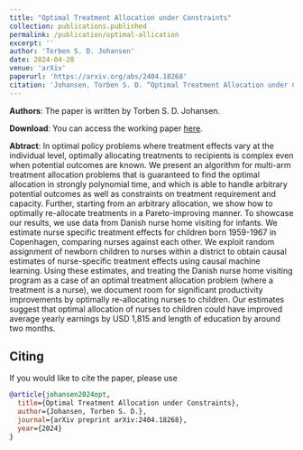 ```yaml
---
title: "Optimal Treatment Allocation under Constraints"
collection: publications.published
permalink: /publication/optimal-allication
excerpt: ''
author: 'Torben S. D. Johansen'
date: 2024-04-28
venue: 'arXiv'
paperurl: 'https://arxiv.org/abs/2404.18268'
citation: 'Johansen, Torben S. D. “Optimal Treatment Allocation under Constraints”. In: arXiv preprint arXiv:2210.18268'
---
```


**Authors**:
The paper is written by Torben S. D. Johansen.

**Download**:
You can access the working paper [here](https://arxiv.org/abs/2404.18268).

**Abtract**:
In optimal policy problems where treatment effects vary at the individual level, optimally allocating treatments to recipients is complex even when potential outcomes are known. We present an algorithm for multi-arm treatment allocation problems that is guaranteed to find the optimal allocation in strongly polynomial time, and which is able to handle arbitrary potential outcomes as well as constraints on treatment requirement and capacity. Further, starting from an arbitrary allocation, we show how to optimally re-allocate treatments in a Pareto-improving manner. To showcase our results, we use data from Danish nurse home visiting for infants. We estimate nurse specific treatment effects for children born 1959-1967 in Copenhagen, comparing nurses against each other. We exploit random assignment of newborn children to nurses within a district to obtain causal estimates of nurse-specific treatment effects using causal machine learning. Using these estimates, and treating the Danish nurse home visiting program as a case of an optimal treatment allocation problem (where a treatment is a nurse), we document room for significant productivity improvements by optimally re-allocating nurses to children. Our estimates suggest that optimal allocation of nurses to children could have improved average yearly earnings by USD 1,815 and length of education by around two months.

## Citing
If you would like to cite the paper, please use
```bibtex
@article{johansen2024opt,
  title={Optimal Treatment Allocation under Constraints},
  author={Johansen, Torben S. D.},
  journal={arXiv preprint arXiv:2404.18268},
  year={2024}
}
```